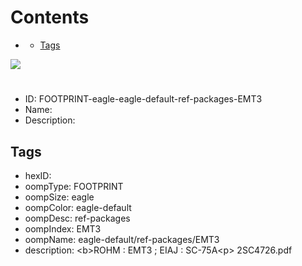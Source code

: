 



Contents
========

* [](#)
	* [Tags](#tags)
  
![][im]
# 

- ID: FOOTPRINT-eagle-eagle-default-ref-packages-EMT3
- Name: 
- Description: 

## Tags

- hexID: 
- oompType: FOOTPRINT
- oompSize: eagle
- oompColor: eagle-default
- oompDesc: ref-packages
- oompIndex: EMT3
- oompName: eagle-default/ref-packages/EMT3
- description: &lt;b&gt;ROHM : EMT3 ; EIAJ : SC-75A&lt;p&gt;&#xD;
2SC4726.pdf



[im]: image.png
